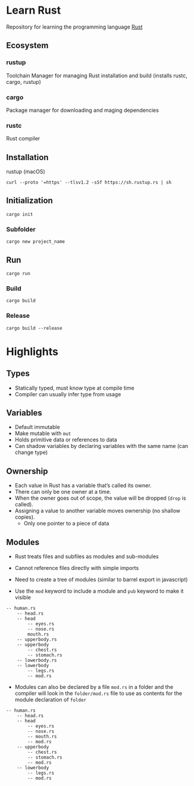 # Learn Rust

Repository for learning the programming language [Rust](https://www.rust-lang.org/)

## Ecosystem

### rustup

Toolchain Manager for managing Rust installation and build (installs rustc, cargo, rustup)

### cargo

Package manager for downloading and maging dependencies

### rustc

Rust compiler

## Installation

rustup (macOS)

```
curl --proto '=https' --tlsv1.2 -sSf https://sh.rustup.rs | sh
```

## Initialization

```
cargo init
```

### Subfolder

```
cargo new project_name
```

## Run

```
cargo run
```

### Build

```
cargo build
```

### Release

```
cargo build --release
```

# Highlights

## Types

-   Statically typed, must know type at compile time
-   Compiler can usually infer type from usage

## Variables

-   Default immutable
-   Make mutable with `mut`
-   Holds primitive data or references to data
-   Can shadow variables by declaring variables with the same name (can change type)

## Ownership

-   Each value in Rust has a variable that’s called its owner.
-   There can only be one owner at a time.
-   When the owner goes out of scope, the value will be dropped (`drop` is called).
-   Assigning a value to another variable moves ownership (no shallow copies).
    -   Only one pointer to a piece of data

## Modules

-   Rust treats files and subfiles as modules and sub-modules

-   Cannot reference files directly with simple imports
-   Need to create a tree of modules (similar to barrel export in javascript)
-   Use the `mod` keyword to include a module and `pub` keyword to make it visible

```
-- human.rs
    -- head.rs
    -- head
        -- eyes.rs
        -- nose.rs
        mouth.rs
    -- upperbody.rs
    -- upperbody
        -- chest.rs
        -- stomach.rs
    -- lowerbody.rs
    -- lowerbody
        -- legs.rs
        -- mod.rs
```

-   Modules can also be declared by a file `mod.rs` in a folder and the compiler will look in the `folder/mod.rs` file to use as contents for the module declaration of `folder`

```
-- human.rs
    -- head.rs
    -- head
        -- eyes.rs
        -- nose.rs
        -- mouth.rs
        -- mod.rs
    -- upperbody
        -- chest.rs
        -- stomach.rs
        -- mod.rs
    -- lowerbody
        -- legs.rs
        -- mod.rs
```
